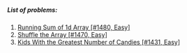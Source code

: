 ##### List of problems:

1. [Running Sum of 1d Array [#1480, Easy]](https://github.com/orkhanalizade/LeetCode/tree/master/1480.playground)
2. [Shuffle the Array [#1470, Easy]](https://github.com/orkhanalizade/LeetCode/tree/master/1470.playground)
3. [Kids With the Greatest Number of Candies [#1431, Easy]](https://github.com/orkhanalizade/LeetCode/tree/master/1431.playground)